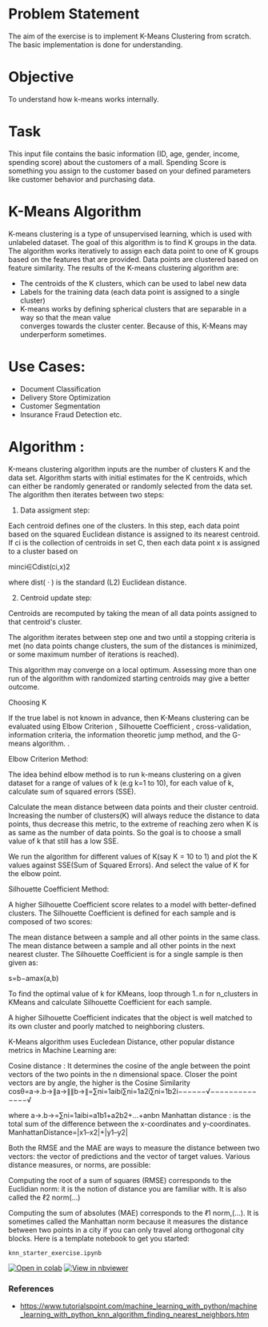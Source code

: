 # Problem Statement

The aim of the exercise is to implement K-Means Clustering from scratch.
The basic implementation is done for understanding.

# Objective

To understand how k-means works internally.

# Task

This input file contains the basic information (ID, age, gender, income, spending score) about the customers of a mall. Spending Score is something you assign to the customer based on your defined parameters like customer behavior and purchasing data.

# K-Means Algorithm

K-means clustering is a type of unsupervised learning, which is used with unlabeled dataset. The goal of this algorithm is to find K groups in the data. The algorithm works iteratively to assign each data point to one of K groups based on the features that are provided. Data points are clustered based on feature similarity. The results of the K-means clustering algorithm are:

- The centroids of the K clusters, which can be used to label new data
- Labels for the training data (each data point is assigned to a single cluster)
- K-means works by defining spherical clusters that are separable in a way so that the mean value   
  converges towards the cluster center. Because of this, K-Means may underperform sometimes.

# Use Cases:

- Document Classification
- Delivery Store Optimization
- Customer Segmentation
- Insurance Fraud Detection etc.
# Algorithm :
Κ-means clustering algorithm inputs are the number of clusters Κ and the data set. Algorithm starts with initial estimates for the Κ centroids, which can either be randomly generated or randomly selected from the data set. The algorithm then iterates between two steps:

1. Data assigment step:

Each centroid defines one of the clusters. In this step, each data point based on the squared Euclidean distance is assigned to its nearest centroid. If  ci  is the collection of centroids in set C, then each data point x is assigned to a cluster based on

minci∈Cdist(ci,x)2
 
where dist( · ) is the standard (L2) Euclidean distance.

2. Centroid update step:

Centroids are recomputed by taking the mean of all data points assigned to that centroid's cluster.

The algorithm iterates between step one and two until a stopping criteria is met (no data points change clusters, the sum of the distances is minimized, or some maximum number of iterations is reached).

This algorithm may converge on a local optimum. Assessing more than one run of the algorithm with randomized starting centroids may give a better outcome.

Choosing K

If the true label is not known in advance, then K-Means clustering can be evaluated using Elbow Criterion , Silhouette Coefficient , cross-validation, information criteria, the information theoretic jump method, and the G-means algorithm. .

Elbow Criterion Method:

The idea behind elbow method is to run k-means clustering on a given dataset for a range of values of k (e.g k=1 to 10), for each value of k, calculate sum of squared errors (SSE).

Calculate the mean distance between data points and their cluster centroid. Increasing the number of clusters(K) will always reduce the distance to data points, thus decrease this metric, to the extreme of reaching zero when K is as same as the number of data points. So the goal is to choose a small value of k that still has a low SSE.

We run the algorithm for different values of K(say K = 10 to 1) and plot the K values against SSE(Sum of Squared Errors). And select the value of K for the elbow point.

Silhouette Coefficient Method:

A higher Silhouette Coefficient score relates to a model with better-defined clusters. The Silhouette Coefficient is defined for each sample and is composed of two scores:

The mean distance between a sample and all other points in the same class.
The mean distance between a sample and all other points in the next nearest cluster.
The Silhouette Coefficient is for a single sample is then given as:

s=b−amax(a,b)
 
To find the optimal value of k for KMeans, loop through 1..n for n_clusters in KMeans and calculate Silhouette Coefficient for each sample.

A higher Silhouette Coefficient indicates that the object is well matched to its own cluster and poorly matched to neighboring clusters.

K-Means algorithm uses Eucledean Distance, other popular distance metrics in Machine Learning are:

Cosine distance : It determines the cosine of the angle between the point vectors of the two points in the n dimensional space. Closer the point vectors are by angle, the higher is the Cosine Similarity
cosθ=a→.b→∥a→∥∥b→∥=∑ni=1aibi∑ni=1a2i∑ni=1b2i−−−−−−√−−−−−−−−−−−−−−√
 
where  a→.b→=∑ni=1aibi=a1b1+a2b2+...+anbn 
Manhattan distance : is the total sum of the difference between the x-coordinates and y-coordinates.
ManhattanDistance=|x1–x2|+|y1–y2|
 
Both the RMSE and the MAE are ways to measure the distance between two vectors: the vector of predictions and the vector of target values. Various distance measures, or norms, are possible:

Computing the root of a sum of squares (RMSE) corresponds to the Euclidian norm: it is the notion of distance you are familiar with. It is also called the ℓ2 norm(...)

Computing the sum of absolutes (MAE) corresponds to the ℓ1 norm,(...). It is sometimes called the Manhattan norm because it measures the distance between two points in a city if you can only travel along orthogonal city blocks.
Here is a template notebook to get you started:

`knn_starter_exercise.ipynb`

[![Open in colab](https://colab.research.google.com/assets/colab-badge.svg)](https://colab.research.google.com/github/gimseng/99-ML-Learning-Projects/blob/master/010/exercise/knn_starter_exercise.ipynb)
[![View in nbviewer](https://github.com/jupyter/design/blob/master/logos/Badges/nbviewer_badge.svg)](https://nbviewer.jupyter.org/github/gimseng/99-ML-Learning-Projects/blob/master/010/exercise/knn_starter_exercise.ipynb)

### References
- https://www.tutorialspoint.com/machine_learning_with_python/machine_learning_with_python_knn_algorithm_finding_nearest_neighbors.htm
